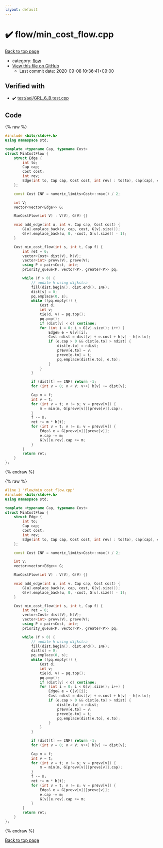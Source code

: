 ```yaml
---
layout: default
---
```


<!-- mathjax config similar to math.stackexchange -->
<script type="text/javascript" async
  src="https://cdnjs.cloudflare.com/ajax/libs/mathjax/2.7.5/MathJax.js?config=TeX-MML-AM_CHTML">
</script>
<script type="text/x-mathjax-config">
  MathJax.Hub.Config({
    TeX: { equationNumbers: { autoNumber: "AMS" }},
    tex2jax: {
      inlineMath: [ ['$','$'] ],
      processEscapes: true
    },
    "HTML-CSS": { matchFontHeight: false },
    displayAlign: "left",
    displayIndent: "2em"
  });
</script>

<script type="text/javascript" src="https://cdnjs.cloudflare.com/ajax/libs/jquery/3.4.1/jquery.min.js"></script>
<script src="https://cdn.jsdelivr.net/npm/jquery-balloon-js@1.1.2/jquery.balloon.min.js" integrity="sha256-ZEYs9VrgAeNuPvs15E39OsyOJaIkXEEt10fzxJ20+2I=" crossorigin="anonymous"></script>
<script type="text/javascript" src="../../assets/js/copy-button.js"></script>
<link rel="stylesheet" href="../../assets/css/copy-button.css" />


# :heavy_check_mark: flow/min_cost_flow.cpp

<a href="../../index.html">Back to top page</a>

* category: <a href="../../index.html#cff5497121104c2b8e0cb41ed2083a9b">flow</a>
* <a href="{{ site.github.repository_url }}/blob/master/flow/min_cost_flow.cpp">View this file on GitHub</a>
    - Last commit date: 2020-09-08 10:36:41+09:00




## Verified with

* :heavy_check_mark: <a href="../../verify/test/aoj/GRL_6_B.test.cpp.html">test/aoj/GRL_6_B.test.cpp</a>


## Code

<a id="unbundled"></a>
{% raw %}
```cpp
#include <bits/stdc++.h>
using namespace std;

template <typename Cap, typename Cost>
struct MinCostFlow {
    struct Edge {
        int to;
        Cap cap;
        Cost cost;
        int rev;
        Edge(int to, Cap cap, Cost cost, int rev) : to(to), cap(cap), cost(cost), rev(rev) {}
    };

    const Cost INF = numeric_limits<Cost>::max() / 2;

    int V;
    vector<vector<Edge>> G;

    MinCostFlow(int V) : V(V), G(V) {}

    void add_edge(int u, int v, Cap cap, Cost cost) {
        G[u].emplace_back(v, cap, cost, G[v].size());
        G[v].emplace_back(u, 0, -cost, G[u].size() - 1);
    }

    Cost min_cost_flow(int s, int t, Cap f) {
        int ret = 0;
        vector<Cost> dist(V), h(V);
        vector<int> prevv(V), preve(V);
        using P = pair<Cost, int>;
        priority_queue<P, vector<P>, greater<P>> pq;

        while (f > 0) {
            // update h using dijkstra
            fill(dist.begin(), dist.end(), INF);
            dist[s] = 0;
            pq.emplace(0, s);
            while (!pq.empty()) {
                Cost d;
                int v;
                tie(d, v) = pq.top();
                pq.pop();
                if (dist[v] < d) continue;
                for (int i = 0; i < G[v].size(); i++) {
                    Edge& e = G[v][i];
                    Cost ndist = dist[v] + e.cost + h[v] - h[e.to];
                    if (e.cap > 0 && dist[e.to] > ndist) {
                        dist[e.to] = ndist;
                        prevv[e.to] = v;
                        preve[e.to] = i;
                        pq.emplace(dist[e.to], e.to);
                    }
                }
            }

            if (dist[t] == INF) return -1;
            for (int v = 0; v < V; v++) h[v] += dist[v];

            Cap m = f;
            int v = t;
            for (int v = t; v != s; v = prevv[v]) {
                m = min(m, G[prevv[v]][preve[v]].cap);
            }
            f -= m;
            ret += m * h[t];
            for (int v = t; v != s; v = prevv[v]) {
                Edge& e = G[prevv[v]][preve[v]];
                e.cap -= m;
                G[v][e.rev].cap += m;
            }
        }
        return ret;
    }
};
```
{% endraw %}

<a id="bundled"></a>
{% raw %}
```cpp
#line 1 "flow/min_cost_flow.cpp"
#include <bits/stdc++.h>
using namespace std;

template <typename Cap, typename Cost>
struct MinCostFlow {
    struct Edge {
        int to;
        Cap cap;
        Cost cost;
        int rev;
        Edge(int to, Cap cap, Cost cost, int rev) : to(to), cap(cap), cost(cost), rev(rev) {}
    };

    const Cost INF = numeric_limits<Cost>::max() / 2;

    int V;
    vector<vector<Edge>> G;

    MinCostFlow(int V) : V(V), G(V) {}

    void add_edge(int u, int v, Cap cap, Cost cost) {
        G[u].emplace_back(v, cap, cost, G[v].size());
        G[v].emplace_back(u, 0, -cost, G[u].size() - 1);
    }

    Cost min_cost_flow(int s, int t, Cap f) {
        int ret = 0;
        vector<Cost> dist(V), h(V);
        vector<int> prevv(V), preve(V);
        using P = pair<Cost, int>;
        priority_queue<P, vector<P>, greater<P>> pq;

        while (f > 0) {
            // update h using dijkstra
            fill(dist.begin(), dist.end(), INF);
            dist[s] = 0;
            pq.emplace(0, s);
            while (!pq.empty()) {
                Cost d;
                int v;
                tie(d, v) = pq.top();
                pq.pop();
                if (dist[v] < d) continue;
                for (int i = 0; i < G[v].size(); i++) {
                    Edge& e = G[v][i];
                    Cost ndist = dist[v] + e.cost + h[v] - h[e.to];
                    if (e.cap > 0 && dist[e.to] > ndist) {
                        dist[e.to] = ndist;
                        prevv[e.to] = v;
                        preve[e.to] = i;
                        pq.emplace(dist[e.to], e.to);
                    }
                }
            }

            if (dist[t] == INF) return -1;
            for (int v = 0; v < V; v++) h[v] += dist[v];

            Cap m = f;
            int v = t;
            for (int v = t; v != s; v = prevv[v]) {
                m = min(m, G[prevv[v]][preve[v]].cap);
            }
            f -= m;
            ret += m * h[t];
            for (int v = t; v != s; v = prevv[v]) {
                Edge& e = G[prevv[v]][preve[v]];
                e.cap -= m;
                G[v][e.rev].cap += m;
            }
        }
        return ret;
    }
};

```
{% endraw %}

<a href="../../index.html">Back to top page</a>

